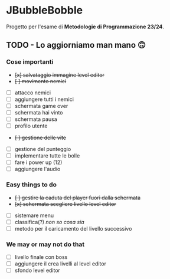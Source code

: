 
# JBubbleBobble

Progetto per l'esame di **Metodologie di Programmazione 23/24**.

## TODO - Lo aggiorniamo man mano 🙃

### Cose importanti
- ~~[x] salvataggio immagine level editor~~
- ~~[ ] movimento nemici~~
- [ ] attacco nemici
- [ ] aggiungere tutti i nemici
- [ ] schermata game over
- [ ] schermata hai vinto
- [ ] schermata pausa
- [ ] profilo utente
- ~~[ ] gestione delle vite~~
- [ ] gestione del punteggio
- [ ] implementare tutte le bolle
- [ ] fare i power up (12)
- [ ] aggiungere l'audio

### Easy things to do
- ~~[ ] gestire la caduta del player fuori dalla schermata~~
- ~~[x] schermata scegliere livello level editor~~
- [ ] sistemare menu
- [ ] classifica(?) *non so cosa sia*
- [ ] metodo per il caricamento del livello successivo

### We may or may not do that
- [ ] livello finale con boss
- [ ] aggiungere il crea livelli al level editor
- [ ] sfondo level editor 
